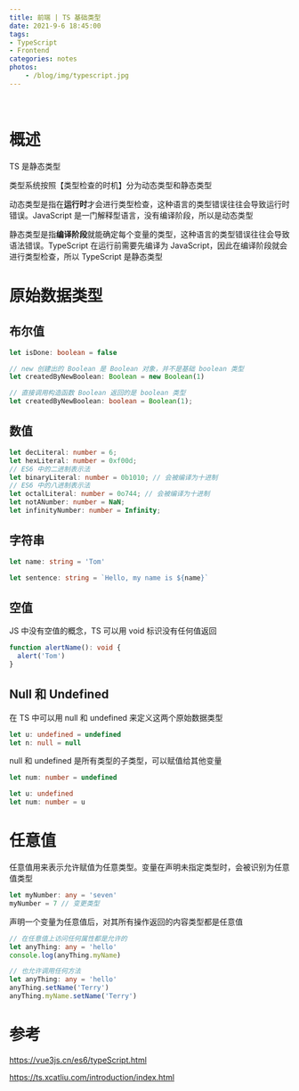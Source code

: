 ```yaml
---
title: 前端 | TS 基础类型
date: 2021-9-6 18:45:00
tags: 
- TypeScript
- Frontend
categories: notes
photos:
    - /blog/img/typescript.jpg
---
```


<br>
<!--more-->

# 概述

TS 是静态类型

类型系统按照【类型检查的时机】分为动态类型和静态类型

动态类型是指在**运行时**才会进行类型检查，这种语言的类型错误往往会导致运行时错误。JavaScript 是一门解释型语言，没有编译阶段，所以是动态类型

静态类型是指**编译阶段**就能确定每个变量的类型，这种语言的类型错误往往会导致语法错误。TypeScript 在运行前需要先编译为 JavaScript，因此在编译阶段就会进行类型检查，所以 TypeScript 是静态类型

# 原始数据类型

## 布尔值

```ts
let isDone: boolean = false

// new 创建出的 Boolean 是 Boolean 对象，并不是基础 boolean 类型
let createdByNewBoolean: Boolean = new Boolean(1)

// 直接调用构造函数 Boolean 返回的是 boolean 类型
let createdByNewBoolean: boolean = Boolean(1);
```

## 数值

```ts
let decLiteral: number = 6;
let hexLiteral: number = 0xf00d;
// ES6 中的二进制表示法
let binaryLiteral: number = 0b1010; // 会被编译为十进制
// ES6 中的八进制表示法
let octalLiteral: number = 0o744; // 会被编译为十进制
let notANumber: number = NaN;
let infinityNumber: number = Infinity;
```

## 字符串

```ts
let name: string = 'Tom'

let sentence: string = `Hello, my name is ${name}`
```

## 空值

JS 中没有空值的概念，TS 可以用 void 标识没有任何值返回

```ts
function alertName(): void {
  alert('Tom')
}
```

## Null 和 Undefined

在 TS 中可以用 null 和 undefined 来定义这两个原始数据类型

```ts
let u: undefined = undefined
let n: null = null
```

null 和 undefined 是所有类型的子类型，可以赋值给其他变量

```ts
let num: number = undefined

let u: undefined
let num: number = u
```

# 任意值

任意值用来表示允许赋值为任意类型。变量在声明未指定类型时，会被识别为任意值类型

```ts
let myNumber: any = 'seven'
myNumber = 7 // 变更类型
```

声明一个变量为任意值后，对其所有操作返回的内容类型都是任意值

```ts
// 在任意值上访问任何属性都是允许的
let anyThing: any = 'hello'
console.log(anyThing.myName)

// 也允许调用任何方法
let anyThing: any = 'hello'
anyThing.setName('Terry')
anyThing.myName.setName('Terry')
```


# 参考

https://vue3js.cn/es6/typeScript.html

https://ts.xcatliu.com/introduction/index.html
